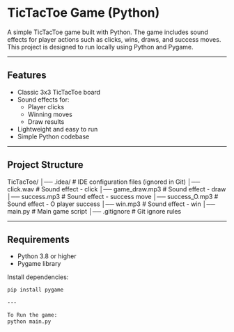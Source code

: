 # TicTacToe Game (Python)

A simple TicTacToe game built with Python. The game includes sound effects for player actions such as clicks, wins, draws, and success moves.  
This project is designed to run locally using Python and Pygame.

---

## Features
- Classic 3x3 TicTacToe board
- Sound effects for:
  - Player clicks
  - Winning moves
  - Draw results
- Lightweight and easy to run
- Simple Python codebase

---

## Project Structure
TicTacToe/
│── .idea/ # IDE configuration files (ignored in Git)
│── click.wav # Sound effect - click
│── game_draw.mp3 # Sound effect - draw
│── success.mp3 # Sound effect - success move
│── success_O.mp3 # Sound effect - O player success
│── win.mp3 # Sound effect - win
│── main.py # Main game script
│── .gitignore # Git ignore rules


---

## Requirements
- Python 3.8 or higher
- Pygame library

Install dependencies:
```bash
pip install pygame

---

To Run the game:
python main.py


